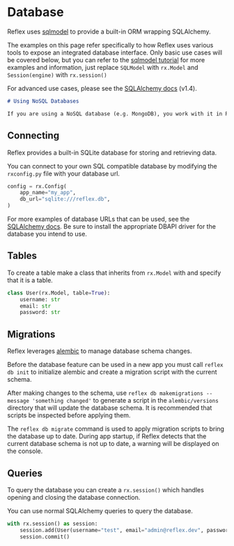 # Database

Reflex uses [sqlmodel](https://sqlmodel.tiangolo.com) to provide a built-in ORM wrapping SQLAlchemy.

The examples on this page refer specifically to how Reflex uses various tools to
expose an integrated database interface.  Only basic use cases will be covered
below, but you can refer to the
[sqlmodel tutorial](https://sqlmodel.tiangolo.com/tutorial/select/)
for more examples and information, just replace `SQLModel` with `rx.Model` and
`Session(engine)` with `rx.session()`

For advanced use cases, please see the
[SQLAlchemy docs](https://docs.sqlalchemy.org/en/14/orm/quickstart.html) (v1.4).

```md alert info
# Using NoSQL Databases

If you are using a NoSQL database (e.g. MongoDB), you work with it in Reflex by installing the appropriate Python client library. In this case, Reflex will not provide any ORM features.
```

## Connecting

Reflex provides a built-in SQLite database for storing and retrieving data.

You can connect to your own SQL compatible database by modifying the
`rxconfig.py` file with your database url.

```python
config = rx.Config(
    app_name="my_app",
    db_url="sqlite:///reflex.db",
)
```

For more examples of database URLs that can be used, see the [SQLAlchemy
docs](https://docs.sqlalchemy.org/en/14/core/engines.html#backend-specific-urls).
Be sure to install the appropriate DBAPI driver for the database you intend to
use.

## Tables

To create a table make a class that inherits from `rx.Model` with and specify
that it is a table.

```python
class User(rx.Model, table=True):
    username: str
    email: str
    password: str   
```

## Migrations

Reflex leverages [alembic](https://alembic.sqlalchemy.org/en/latest/)
to manage database schema changes.

Before the database feature can be used in a new app you must call `reflex db init`
to initialize alembic and create a migration script with the current schema.

After making changes to the schema, use
`reflex db makemigrations --message 'something changed'`
to generate a script in the `alembic/versions` directory that will update the
database schema. It is recommended that scripts be inspected before applying
them.

The `reflex db migrate` command is used to apply migration scripts to bring the
database up to date. During app startup, if Reflex detects that the current
database schema is not up to date, a warning will be displayed on the console.

## Queries

To query the database you can create a `rx.session()`
which handles opening and closing the database connection.

You can use normal SQLAlchemy queries to query the database.

```python
with rx.session() as session:
    session.add(User(username="test", email="admin@reflex.dev", password="admin"))
    session.commit()
```

